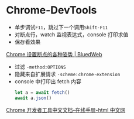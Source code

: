 # Chrome-DevTools

- 单步调试`F11`，跳过下一个调用`Shift-F11`
- 对断点行，watch 监视表达式，console 打印求值
- 保存看效果

[Chrome 设置断点的各种姿势 | BluedWeb](https://web.blued.cn/2017/08/10/chrome%25E8%25AE%25BE%25E7%25BD%25AE%25E6%2596%25AD%25E7%2582%25B9%25E7%259A%2584%25E5%2590%2584%25E7%25A7%258D%25E5%25A7%25BF%25E5%258A%25BF/)

- 过滤 `-method:OPTIONS`
- 隐藏来自扩展请求 `-scheme:chrome-extension`
- console 中打印出 fetch 内容
  ```js
  let a = await fetch()
  await a.json()
  ```

[Chrome 开发者工具中文文档-在线手册-html 中文网](https://www.html.cn/doc/chrome-devtools/)
